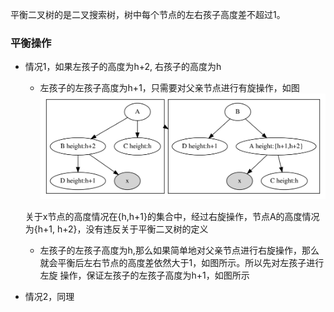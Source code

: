平衡二叉树的是二叉搜索树，树中每个节点的左右孩子高度差不超过1。

### 平衡操作
- 情况1，如果左孩子的高度为h+2, 右孩子的高度为h
    - 左孩子的左孩子高度为h+1，只需要对父亲节点进行有旋操作，如图
    ![](./imgs/l-to-r.svg)

    关于x节点的高度情况在{h,h+1}的集合中，经过右旋操作，节点A的高度情况
    为{h+1, h+2}，没有违反关于平衡二叉树的定义
    - 左孩子的左孩子高度为h,那么如果简单地对父亲节点进行右旋操作，那么
    就会平衡后左右节点的高度差依然大于1，如图所示。所以先对左孩子进行左旋
    操作，保证左孩子的左孩子高度为h+1，如图所示
- 情况2，同理
